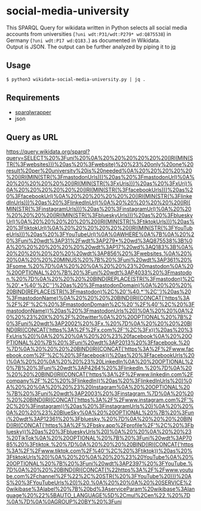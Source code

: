 # social-media-university
This SPARQL Query for wikidata written in Python selects all social media accounts from universities (`?uni wdt:P31/wdt:P279* wd:Q875538`) in Germany (`?uni wdt:P17 wd:Q183.`) as documented in Wikidata.  
Output is JSON. The output can be further analyzed by piping it to [jq](https://jqlang.github.io/jq/)

## Usage
`$ python3 wikidata-social-media-university.py | jq .`

## Requirements
- [sparqlwrapper](https://rdflib.github.io/sparqlwrapper/)
- json

## Query as URL
https://query.wikidata.org/sparql?query=SELECT%20%3Funi%20%0A%20%20%20%20%20%20(IRI(MIN(STR(%3Fwebsites)))%20as%20%3Fwebsite)%20%23%20only%20one%20result%20per%20university%20is%20needed%0A%20%20%20%20%20%20(IRI(MIN(STR(%3FmastodonUrls)))%20as%20%3FmastodonUrl)%0A%20%20%20%20%20%20(IRI(MIN(STR(%3FxUris)))%20as%20%3FxUri)%0A%20%20%20%20%20%20(IRI(MIN(STR(%3FfacebookUrls)))%20as%20%3FfacebookUrl)%0A%20%20%20%20%20%20(IRI(MIN(STR(%3FlinkedInUrls)))%20as%20%3FlinkedInUrl)%0A%20%20%20%20%20%20(IRI(MIN(STR(%3FinstagramUrls)))%20as%20%3FinstagramUrl)%0A%20%20%20%20%20%20(IRI(MIN(STR(%3FblueskyUrls)))%20as%20%3FblueskyUrl)%0A%20%20%20%20%20%20(IRI(MIN(STR(%3FtiktokUrls)))%20as%20%3FtiktokUrl)%0A%20%20%20%20%20%20(IRI(MIN(STR(%3FYouTubeUrls)))%20as%20%3FYouTubeUrl)%0A%0AWHERE%0A%7B%0A%20%20%3Funi%20wdt%3AP31%2Fwdt%3AP279*%20wd%3AQ875538%3B%0A%20%20%20%20%20%20%20wdt%3AP17%20wd%3AQ183%3B%0A%20%20%20%20%20%20%20wdt%3AP856%20%3Fwebsites.%0A%20%20%0A%20%20%20MINUS%20%7B%20%3Funi%20wdt%3AP361%20%3Fsome.%20%7D%0A%20%20%0A%20%20%23%20mastodon%0A%20%20OPTIONAL%20%7B%20%3Funi%20wdt%3AP4033%20%3Fmastodon.%20%7D%0A%20%20%20%20BIND(REPLACE(STR(%3Fmastodon)%2C%20'.*%40'%2C'')%20as%20%3FmastodonDomain)%0A%20%20%20%20BIND(REPLACE(STR(%3Fmastodon)%2C%20'%40.*'%2C'')%20as%20%3FmastodonName)%0A%20%20%20%20BIND(IRI(CONCAT('https%3A%2F%2F'%2C%20%3FmastodonDomain%2C%20'%2F%40'%2C%20%3FmastodonName))%20as%20%3FmastodonUrls%20)%0A%20%20%0A%20%20%23%20X%20%2F%20twitter%0A%20%20OPTIONAL%20%7B%20%3Funi%20wdt%3AP2002%20%3Fx.%20%7D%0A%20%20%20%20BIND(IRI(CONCAT('https%3A%2F%2Fx.com%2F'%2C%3Fx))%20as%20%3FxUris%20)%0A%20%20%0A%20%20%23%20facebook%0A%20%20OPTIONAL%20%7B%20%3Funi%20wdt%3AP2013%20%3Ffacebook.%20%7D%0A%20%20%20%20BIND(IRI(CONCAT('https%3A%2F%2Fwww.facebook.com%2F'%2C%20%3Ffacebook))%20as%20%3FfacebookUrls%20)%0A%20%20%0A%20%20%23%20LinkedIn%0A%20%20OPTIONAL%20%7B%20%3Funi%20wdt%3AP4264%20%3FlinkedIn.%20%7D%0A%20%20%20%20BIND(IRI(CONCAT('https%3A%2F%2Fwww.linkedin.com%2Fcompany%2F'%2C%20%3FlinkedIn))%20as%20%3FlinkedInUrls%20)%0A%20%20%0A%20%20%23%20Instagram%0A%20%20OPTIONAL%20%7B%20%3Funi%20wdt%3AP2003%20%3Finstagram.%7D%0A%20%20%20%20BIND(IRI(CONCAT('https%3A%2F%2Fwww.instagram.com%2F'%2C%20%3Finstagram))%20as%20%3FinstagramUrls%20)%0A%20%20%0A%20%20%23%20BlueSky%0A%20%20OPTIONAL%20%7B%20%3Funi%20wdt%3AP12361%20%3Fbluesky.%20%7D%0A%20%20%20%20BIND(IRI(CONCAT('https%3A%2F%2Fbsky.app%2Fprofile%2F'%2C%20%3Fbluesky))%20as%20%3FblueskyUrls%20)%0A%20%20%0A%20%20%23%20TikTok%0A%20%20OPTIONAL%20%7B%20%3Funi%20wdt%3AP7085%20%3Ftiktok.%20%7D%0A%20%20%20%20BIND(IRI(CONCAT('https%3A%2F%2Fwww.tiktok.com%2F%40'%2C%20%3Ftiktok))%20as%20%3FtiktokUrls%20)%0A%20%20%0A%20%20%23%20YouTube%0A%20%20OPTIONAL%20%7B%20%3Funi%20wdt%3AP2397%20%3FYouTube.%7D%0A%20%20%20BIND(IRI(CONCAT(%22https%3A%2F%2Fwww.youtube.com%2Fchannel%2F%22%2C%20STR(%20%3FYouTube%20)))%20AS%20%3FYouTubeUrls%20)%20.%0A%20%20%0A%20%20SERVICE%20wikibase%3Alabel%20%7B%20bd%3AserviceParam%20wikibase%3Alanguage%20%22%5BAUTO_LANGUAGE%5D%2Cmul%2Cen%22.%20%7D%0A%7D%0A%0AGROUP%20BY%20%3Funi
